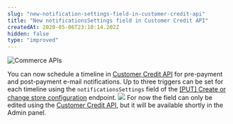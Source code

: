 ```yaml
---
slug: "new-notification-settings-field-in-customer-credit-api"
title: "New notificationsSettings field in Customer Credit API"
createdAt: 2020-05-06T23:10:14.202Z
hidden: false
type: "improved"
---
```


![Commerce APIs](https://img.shields.io/badge/-Commerce%20APIs-brightgreen)

You can now schedule a timeline in [Customer Credit API](https://developers.vtex.com/reference/customer-credit-api-overview) for pre-payment and post-payment e-mail notifications. Up to three triggers can be set for each timeline using the `notificationsSettings` field of the [\[PUT\] Create or change store configuration](https://developers.vtex.com/reference/store-configuration#createorchangestoreconfiguration) endpoint.
![](https://cdn.jsdelivr.net/gh/vtexdocs/dev-portal-content@readme-docs/docs/release-notes/db65442-Prepayment-PostPayment-Timeline_10.png)
For now the field can only be edited using the [Customer Credit API](https://developers.vtex.com/reference/customer-credit-api-overview), but it will be available shortly in the Admin panel.
